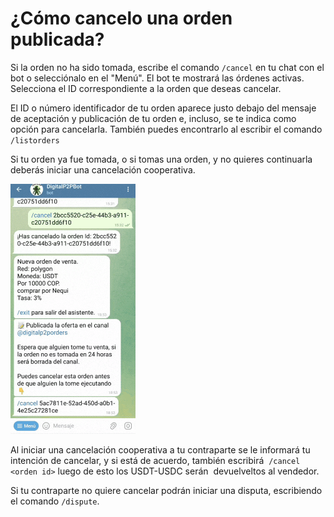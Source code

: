 # ¿Cómo cancelo una orden publicada?

Si la orden no ha sido tomada, escribe el comando `/cancel` en tu chat con el bot o selecciónalo en el "Menú". El bot te mostrará las órdenes activas. Selecciona el ID correspondiente a la orden que deseas cancelar.

El ID o número identificador de tu orden aparece justo debajo del mensaje de aceptación y publicación de tu orden e, incluso, se te indica como opción para cancelarla. También puedes encontrarlo al escribir el comando `/listorders`

Si tu orden ya fue tomada, o si tomas una orden, y no quieres continuarla deberás iniciar una cancelación cooperativa.

![Cancelar una orden](./assets/images/cancel-order.gif)

Al iniciar una cancelación cooperativa a tu contraparte se le informará tu intención de cancelar, y si está de acuerdo, también escribirá  `/cancel <orden id>` luego de esto los USDT-USDC serán  devuelveltos al vendedor. 

Si tu contraparte no quiere cancelar podrán iniciar una disputa, escribiendo el comando `/dispute`.
